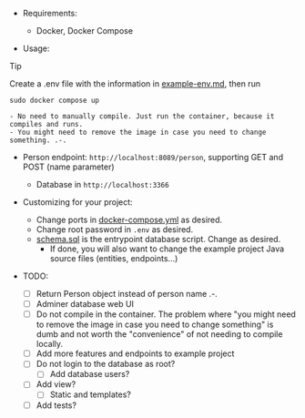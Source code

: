 - Requirements:

    - Docker, Docker Compose

- Usage:

> [!TIP]
> 
> Create a .env file with the information in [example-env.md](example-env.md), then run
>
> `sudo docker compose up`

    - No need to manually compile. Just run the container, because it compiles and runs.
    - You might need to remove the image in case you need to change something. .-.
   - Person endpoint: `http://localhost:8089/person`, supporting GET and POST (name parameter)
        - Database in `http://localhost:3366`

- Customizing for your project:

    - Change ports in [docker-compose.yml](./docker-compose.yml) as desired.
    - Change root password in `.env` as desired.
    - [schema.sql](./src/main/resources/schema.sql) is the entrypoint database script. Change as desired.
        - If done, you will also want to change the example project Java source files (entities, endpoints...)

- TODO:
    - [ ] Return Person object instead of person name .-.
    - [ ] Adminer database web UI
    - [ ] Do not compile in the container. The problem where "you might need to remove the image in case you need to change something" is dumb and not worth the "convenience" of not needing to compile locally.
    - [ ] Add more features and endpoints to example project
    - [ ] Do not login to the database as root?
        - [ ] Add database users?
    - [ ] Add view?
        - [ ] Static and templates?
    - [ ] Add tests?
